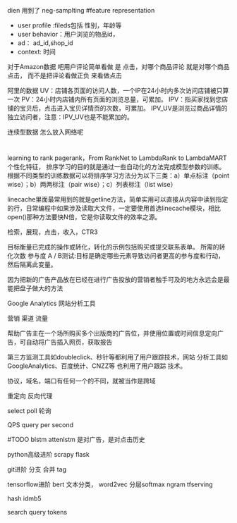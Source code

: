 dien 用到了 neg-samplting
#feature representation
- user profile :fileds包括 性别，年龄等
- user behavior：用户浏览的物品id，
- ad： ad_id,shop_id 
- context: 时间

对于Amazon数据 吧用户评论简单看做 是 点击，对哪个商品评论 就是对哪个商品点击，   而不是把评论看做正负 来看做点击

阿里的数据
UV：店铺各页面的访问人数，一个IP在24小时内多次访问店铺被只算一次
PV：24小时内店铺内所有页面的浏览总量，可累加。
IPV：指买家找到您店铺的宝贝后，点击进入宝贝详情页的次数，可累加。
IPV_UV是浏览过商品详情的独立访问者，注意：IPV_UV也是不能累加的。


连续型数据 怎么放入网络呢

#

learning to rank
pagerank，From RankNet to LambdaRank to LambdaMART
个性化特征，
排序学习的目的就是通过一些自动化的方法完成模型参数的训练。根据不同类型的训练数据可以将排序学习方法分为以下三类：a）单点标注（point wise）；b）两两标注（pair wise）；c）列表标注（list wise）


linecache里面最常用到的就是getline方法，简单实用可以直接从内容中读到指定的行，日常编程中如果涉及读取大文件，一定要使用首选linecache模块，相比open()那种方法要快N倍，它是你读取文件的效率之源。



检索，展现，点击，收入，CTR3


目标衡量已完成的操作或转化，转化的示例包括购买或提交联系表单。
所需的转化次数
参与度
A / B测试:目标是确定哪些元素导致访问者更高的参与度和行动，然后隔离此变量。

因为把新的广告产品放在已经在进行广告投放的营销者触手可及的地方永远会是最能把盘子做大的方法

Google Analytics 网站分析工具

营销 渠道 流量

帮助广告主在一个场所购买多个出版商的广告位，并使用位置或时间信息定向广告，可自动将广告插入网页，获取报告


第三方监测工具如doubleclick、秒针等都利用了用户跟踪技术，网站 分析工具如GoogleAnalytics、百度统计、CNZZ等 也利用了用户跟踪 技术。

协议，域名，端口有任何一个的不同，就被当作是跨域

重定向 
反向代理


select poll 轮询

QPS query per second

#TODO
blstm
attenlstm  是对广告，是对点击历史


python高级进阶
 scrapy 
 flask

git进阶
分支 
合并
tag

tensorflow进阶
bert
文本分类， word2vec 分层softmax ngram
tfserving

hash idmb5 

search query tokens

